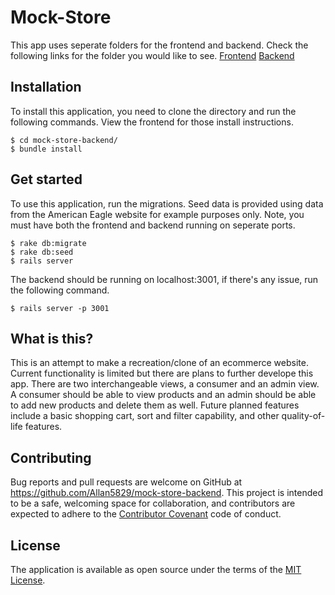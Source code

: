 # Mock-Store

This app uses seperate folders for the frontend and backend.
Check the following links for the folder you would like to see.
[Frontend](https://github.com/Allan5829/mock-store-frontend)
[Backend](https://github.com/Allan5829/mock-store-backend)

## Installation

To install this application, you need to clone the directory and run the following commands.
View the frontend for those install instructions.

    $ cd mock-store-backend/
    $ bundle install

## Get started

To use this application, run the migrations. Seed data is provided using data from the American Eagle website for example purposes only. 
Note, you must have both the frontend and backend running on seperate ports.

    $ rake db:migrate
    $ rake db:seed
    $ rails server
    
The backend should be running on localhost:3001, if there's any issue, run the following command.

    $ rails server -p 3001
    
## What is this?

This is an attempt to make a recreation/clone of an ecommerce website. Current functionality is limited but there are plans to further develope this app. There are two interchangeable views, a consumer and an admin view. A consumer should be able to view products and an admin should be able to add new products and delete them as well. Future planned features include a basic shopping cart, sort and filter capability, and other quality-of-life features.
    
## Contributing

Bug reports and pull requests are welcome on GitHub at https://github.com/Allan5829/mock-store-backend. This project is intended to be a safe, welcoming space for collaboration, and contributors are expected to adhere to the [Contributor Covenant](http://contributor-covenant.org) code of conduct.

## License

The application is available as open source under the terms of the [MIT License](https://opensource.org/licenses/MIT).
